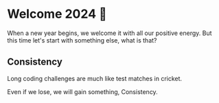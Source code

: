 # Welcome 2024 🎉
When a new year begins, we welcome it with all our positive energy.
But this time let's start with something else, what is that? 
## Consistency
Long coding challenges are much like test matches in cricket.

Even if we lose, we will gain something, Consistency.
